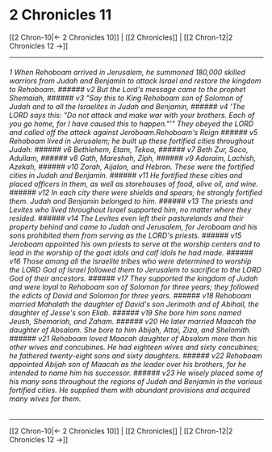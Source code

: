 # 2 Chronicles 11

[[2 Chron-10|← 2 Chronicles 10]] | [[2 Chronicles]] | [[2 Chron-12|2 Chronicles 12 →]]
***

###### 1 When Rehoboam arrived in Jerusalem, he summoned 180,000 skilled warriors from Judah and Benjamin to attack Israel and restore the kingdom to Rehoboam. ###### v2 But the Lord's message came to the prophet Shemaiah, ###### v3 "Say this to King Rehoboam son of Solomon of Judah and to all the Israelites in Judah and Benjamin, ###### v4 'The LORD says this: "Do not attack and make war with your brothers. Each of you go home, for I have caused this to happen."'" They obeyed the LORD and called off the attack against Jeroboam.Rehoboam's Reign ###### v5 Rehoboam lived in Jerusalem; he built up these fortified cities throughout Judah: ###### v6 Bethlehem, Etam, Tekoa, ###### v7 Beth Zur, Soco, Adullam, ###### v8 Gath, Mareshah, Ziph, ###### v9 Adoraim, Lachish, Azekah, ###### v10 Zorah, Aijalon, and Hebron. These were the fortified cities in Judah and Benjamin. ###### v11 He fortified these cities and placed officers in them, as well as storehouses of food, olive oil, and wine. ###### v12 In each city there were shields and spears; he strongly fortified them. Judah and Benjamin belonged to him. ###### v13 The priests and Levites who lived throughout Israel supported him, no matter where they resided. ###### v14 The Levites even left their pasturelands and their property behind and came to Judah and Jerusalem, for Jeroboam and his sons prohibited them from serving as the LORD's priests. ###### v15 Jeroboam appointed his own priests to serve at the worship centers and to lead in the worship of the goat idols and calf idols he had made. ###### v16 Those among all the Israelite tribes who were determined to worship the LORD God of Israel followed them to Jerusalem to sacrifice to the LORD God of their ancestors. ###### v17 They supported the kingdom of Judah and were loyal to Rehoboam son of Solomon for three years; they followed the edicts of David and Solomon for three years. ###### v18 Rehoboam married Mahalath the daughter of David's son Jerimoth and of Abihail, the daughter of Jesse's son Eliab. ###### v19 She bore him sons named Jeush, Shemariah, and Zaham. ###### v20 He later married Maacah the daughter of Absalom. She bore to him Abijah, Attai, Ziza, and Shelomith. ###### v21 Rehoboam loved Maacah daughter of Absalom more than his other wives and concubines. He had eighteen wives and sixty concubines; he fathered twenty-eight sons and sixty daughters. ###### v22 Rehoboam appointed Abijah son of Maacah as the leader over his brothers, for he intended to name him his successor. ###### v23 He wisely placed some of his many sons throughout the regions of Judah and Benjamin in the various fortified cities. He supplied them with abundant provisions and acquired many wives for them.

***
[[2 Chron-10|← 2 Chronicles 10]] | [[2 Chronicles]] | [[2 Chron-12|2 Chronicles 12 →]]
